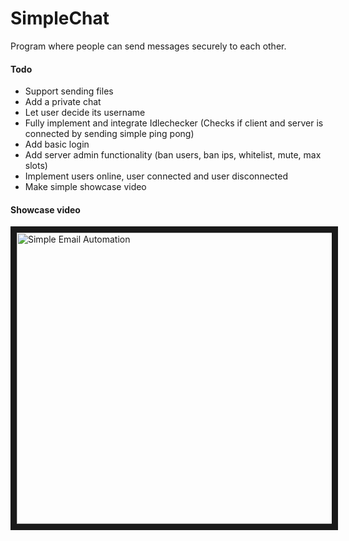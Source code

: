 # SimpleChat
Program where people can send messages securely to each other. 

#### Todo
* Support sending files
* Add a private chat
* Let user decide its username
* Fully implement and integrate Idlechecker (Checks if client and server is connected by sending simple ping pong)
* Add basic login
* Add server admin functionality (ban users, ban ips, whitelist, mute, max slots)
* Implement users online, user connected and user disconnected
* Make simple showcase video

#### Showcase video
<a href="http://www.youtube.com/watch?feature=player_embedded&v=wf971BeQ5LA&t=2s" target="_blank"><img src="https://i.imgur.com/U75woPe.png" 
alt="Simple Email Automation" width="787" height="466" border="10" /></a>
